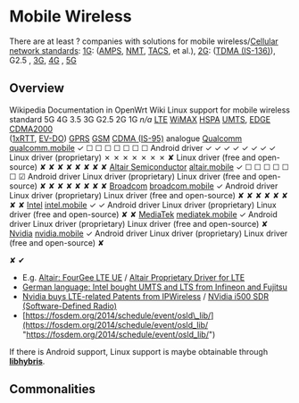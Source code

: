 # Mobile Wireless

There are at least ? companies with solutions for mobile wireless/[Cellular network standards](https://en.wikipedia.org/wiki/Template:Cellular%20network%20standards "https://en.wikipedia.org/wiki/Template:Cellular network standards"): [1G](https://en.wikipedia.org/wiki/1G "https://en.wikipedia.org/wiki/1G"): ([AMPS](https://en.wikipedia.org/wiki/Advanced%20Mobile%20Phone%20System "https://en.wikipedia.org/wiki/Advanced Mobile Phone System"), [NMT](https://en.wikipedia.org/wiki/Nordic%20Mobile%20Telephone "https://en.wikipedia.org/wiki/Nordic Mobile Telephone"), [TACS](https://en.wikipedia.org/wiki/Total%20Access%20Communication%20System "https://en.wikipedia.org/wiki/Total Access Communication System"), et al.), [2G](https://en.wikipedia.org/wiki/2G "https://en.wikipedia.org/wiki/2G"): ([TDMA (IS-136)](https://en.wikipedia.org/wiki/Digital%20AMPS "https://en.wikipedia.org/wiki/Digital AMPS")), G2.5 , [3G](https://en.wikipedia.org/wiki/3G "https://en.wikipedia.org/wiki/3G"), [4G](https://en.wikipedia.org/wiki/4G "https://en.wikipedia.org/wiki/4G") , [5G](https://en.wikipedia.org/wiki/5G "https://en.wikipedia.org/wiki/5G")

## Overview

Wikipedia Documentation in OpenWrt Wiki Linux support for mobile wireless standard 5G 4G 3.5 3G G2.5 2G 1G *n/a* [LTE](https://en.wikipedia.org/wiki/LTE%20%28telecommunication%29 "https://en.wikipedia.org/wiki/LTE (telecommunication)") [WiMAX](https://en.wikipedia.org/wiki/WiMAX "https://en.wikipedia.org/wiki/WiMAX") [HSPA](https://en.wikipedia.org/wiki/High%20Speed%20Packet%20Access "https://en.wikipedia.org/wiki/High Speed Packet Access") [UMTS](https://en.wikipedia.org/wiki/Universal%20Mobile%20Telecommunications%20System "https://en.wikipedia.org/wiki/Universal Mobile Telecommunications System"), [EDGE](https://en.wikipedia.org/wiki/Enhanced%20Data%20Rates%20for%20GSM%20Evolution "https://en.wikipedia.org/wiki/Enhanced Data Rates for GSM Evolution") [CDMA2000](https://en.wikipedia.org/wiki/CDMA2000 "https://en.wikipedia.org/wiki/CDMA2000")  
([1xRTT](https://en.wikipedia.org/wiki/1xRTT "https://en.wikipedia.org/wiki/1xRTT"), [EV-DO](https://en.wikipedia.org/wiki/Evolution-Data%20Optimized "https://en.wikipedia.org/wiki/Evolution-Data Optimized")) [GPRS](https://en.wikipedia.org/wiki/General%20Packet%20Radio%20Service "https://en.wikipedia.org/wiki/General Packet Radio Service") [GSM](https://en.wikipedia.org/wiki/Global%20System%20for%20Mobile%20Communications "https://en.wikipedia.org/wiki/Global System for Mobile Communications") [CDMA (IS-95)](https://en.wikipedia.org/wiki/IS-95 "https://en.wikipedia.org/wiki/IS-95") analogue [Qualcomm](https://en.wikipedia.org/wiki/Qualcomm "https://en.wikipedia.org/wiki/Qualcomm") [qualcomm.mobile](/docs/techref/hardware/soc/soc.qualcomm.ar71xx#qualcommmobile "docs:techref:hardware:soc:soc.qualcomm.ar71xx") ✓ ☐ ☐ ☐ ☐ ☐ ☐ ☐ Android driver ✓ ✓ ✓ ✓ ✓ ✓ ✓ ✓ Linux driver (proprietary) ✗ ✗ ✗ ✗ ✗ ✗ ✗ ✘ Linux driver (free and open-source) ✘ ✘ ✘ ✘ ✘ ✘ ✘ ✘ [Altair Semiconductor](https://en.wikipedia.org/wiki/Altair%20Semiconductor "https://en.wikipedia.org/wiki/Altair Semiconductor") [altair.mobile](/docs/techref/hardware/soc/soc.altair#altairmobile "docs:techref:hardware:soc:soc.altair") ✓ ☐ ☐ ☐ ☐ ☐ ☐ ☑ Android driver Linux driver (proprietary) Linux driver (free and open-source) ✘ ✘ ✘ ✘ ✘ ✘ ✘ ✘ [Broadcom](https://en.wikipedia.org/wiki/Broadcom "https://en.wikipedia.org/wiki/Broadcom") [broadcom.mobile](/docs/techref/hardware/soc/soc.broadcom.bcm33xx#broadcommobile "docs:techref:hardware:soc:soc.broadcom.bcm33xx") ✓ Android driver Linux driver (proprietary) Linux driver (free and open-source) ✘ ✘ ✘ ✘ ✘ ✘ ✘ ✘ [Intel](https://en.wikipedia.org/wiki/Intel "https://en.wikipedia.org/wiki/Intel") [intel.mobile](/docs/techref/hardware/soc/soc.intel#intelmobile "docs:techref:hardware:soc:soc.intel") ✓ ✓ Android driver Linux driver (proprietary) Linux driver (free and open-source) ✘ ✘ [MediaTek](https://en.wikipedia.org/wiki/MediaTek "https://en.wikipedia.org/wiki/MediaTek") [mediatek.mobile](/docs/techref/hardware/soc/soc.mediatek#mediatekmobile "docs:techref:hardware:soc:soc.mediatek") ✓ Android driver Linux driver (proprietary) Linux driver (free and open-source) ✘ [Nvidia](https://en.wikipedia.org/wiki/Nvidia "https://en.wikipedia.org/wiki/Nvidia") [nvidia.mobile](/docs/techref/hardware/soc/soc.nvidia#nvidiamobile "docs:techref:hardware:soc:soc.nvidia") ✓ Android driver Linux driver (proprietary) Linux driver (free and open-source) ✘

✘ ✔

- E.g. [Altair: FourGee LTE UE](http://www.wehavemorefun.de/fritzbox/FourGee_LTE_UE "http://www.wehavemorefun.de/fritzbox/FourGee_LTE_UE") / [Altair Proprietary Driver for LTE](http://www.wehavemorefun.de/fritzbox/Image.bin "http://www.wehavemorefun.de/fritzbox/Image.bin")
- [German language: Intel bought UMTS and LTS from Infineon and Fujitsu](http://www.heise.de/netze/meldung/Intel-kauft-Funkmodem-Sparte-von-Fujitsu-1936613.html "http://www.heise.de/netze/meldung/Intel-kauft-Funkmodem-Sparte-von-Fujitsu-1936613.html")
- [Nvidia buys LTE-related Patents from IPWireless](http://www.eweek.com/c/a/Mobile-and-Wireless/Nvidia-Intellectual-Ventures-Buy-500-LTERelated-Patents-from-IPWireless-548030/ "http://www.eweek.com/c/a/Mobile-and-Wireless/Nvidia-Intellectual-Ventures-Buy-500-LTERelated-Patents-from-IPWireless-548030/") / [NVidia i500 SDR (Software-Defined Radio)](http://www.nvidia.com/object/i500-cellular-modems-products.html "http://www.nvidia.com/object/i500-cellular-modems-products.html")
- [https://fosdem.org/2014/schedule/event/osld\_lib/](https://fosdem.org/2014/schedule/event/osld_lib/ "https://fosdem.org/2014/schedule/event/osld_lib/")

If there is Android support, Linux support is maybe obtainable through [**libhybris**](https://en.wikipedia.org/wiki/Hybris%20%28software%29 "https://en.wikipedia.org/wiki/Hybris (software)").

## Commonalities
